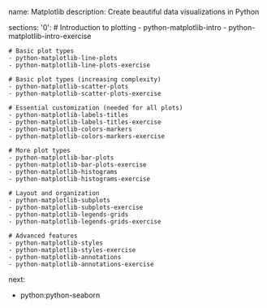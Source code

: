 name: Matplotlib
description: Create beautiful data visualizations in Python

sections:
  '0':
    # Introduction to plotting
    - python-matplotlib-intro
    - python-matplotlib-intro-exercise
    
    # Basic plot types
    - python-matplotlib-line-plots
    - python-matplotlib-line-plots-exercise
    
    # Basic plot types (increasing complexity)
    - python-matplotlib-scatter-plots
    - python-matplotlib-scatter-plots-exercise
    
    # Essential customization (needed for all plots)
    - python-matplotlib-labels-titles
    - python-matplotlib-labels-titles-exercise
    - python-matplotlib-colors-markers
    - python-matplotlib-colors-markers-exercise
    
    # More plot types
    - python-matplotlib-bar-plots
    - python-matplotlib-bar-plots-exercise
    - python-matplotlib-histograms
    - python-matplotlib-histograms-exercise
    
    # Layout and organization
    - python-matplotlib-subplots
    - python-matplotlib-subplots-exercise
    - python-matplotlib-legends-grids
    - python-matplotlib-legends-grids-exercise
    
    # Advanced features
    - python-matplotlib-styles
    - python-matplotlib-styles-exercise
    - python-matplotlib-annotations
    - python-matplotlib-annotations-exercise

next:
  - python:python-seaborn 